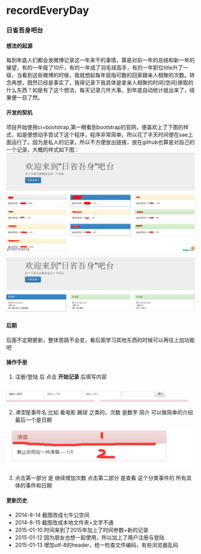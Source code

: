 recordEveryDay
==============

### **日省吾身吧台**

#### **想法的起源**

  每到年底人们都会发微博记录这一年来干的事情，算是对前一年的总结和新一年的展望，有的一年瘦了10斤，有的一年成了羽毛球高手，有的一年职位title升了一级，当看到这些微博的时候，我就想起每年屈指可数的回家跟亲人相聚的次数。转念再想，既然已经是事实了，我得记录下我具体是拿亲人相聚的时间(空间)换取的什么东西？如是有了这个想法，每天记录几件大事，到年底自动统计就出来了，结果便一目了然。
  
#### **开发的契机**

  项目开始使用ci+bootstrap,第一眼看到bootstrap的官网，便喜欢上了下图的样式，如是便想动手尝试下这个程序，程序非常简单，所以花了半天时间便在sae上面运行了。因为是私人的记录，所以不方便放出链接，放在github也算是对自己的一个记录，大概的样式如下图：
  ![网站截图][1]

  ![网站截图][2]

#### **后期**

后面不定期更新，整体思路不会变，看后面学习其他东西的时候可以再往上加功能吧

#### **操作手册**

1. 注册/登陆 后 点击 **开始记录** 后填写内容

![网站截图][3]

2. *类型*是事件名 比如 看电影  踢球 之类的，次数 是数字 简介 可以做简单的介绍 最后一个是日期

![网站截图][4]

3. 点击第一部分 是 继续增加次数   点击第二部分 是查看 这个分类事件的 所有具体的事件和日期


[1]: ./pic/jietu1.jpg
[2]: ./pic/jietu2.jpg
[3]: ./pic/jietu3.png
[4]: ./pic/jietu4.png


#### **更新历史**

* 2014-8-14 截图改成七牛公空间
* 2014-8-15 截图改成本地文件夹+文字不通
* 2015-01-10 时间来到了2015年加上了时间参数+新的记录
* 2015-01-12 因为朋友也想一起使用，所以加上了用户注册与登陆
* 2015-01-13 增加utf-8的header，统一检查文件编码，有些浏览器乱码
